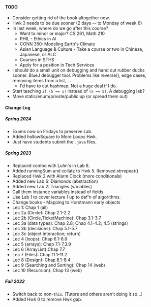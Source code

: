 #### TODO
- Consider getting rid of the book altogether now.
- Hwk 3 needs to be due sooner (2 days -- to Monday of week 6)
- In last week, where do we go after this course?
  - Want to minor or major? CS 261, Math 210
  - PHIL - Ethics in AI
  - CONN 350: Modeling Earth's Climate
  - Asian Language & Culture - Take a course or two in Chinese, Japanese, or ALC
  - Courses in STHS
  - Apply for a position in Tech Services
- I should do a small unit on debugging and hand out rubber ducks sooner. BlueJ debugger tool. Problems like reverse(), edge cases, removing items from a list, ...
  - I'd have to cut hashmap. Not a huge deal if I do.
- Start teaching `if (5 == x)` instead of `(x == 5)`. A debugging lab?
- Move static/enum/private/public up (or spread them out)


#### Change Log

##### Spring 2024
- Exams now on Fridays to preserve Lab.
- Added hollowSquare to More Loops Hwk.
- Just have students submit the `.java` files. 

##### Spring 2023
-  Replaced combo with Luhn's in Lab 8.
-  Added runningSum and collatz to Hwk 5. Removed strrepeat()
-  Replaced Hwk 2 with Alarm Clock (more conditionals)
-  Added new Lab 6: Diamonds (abstraction)
-  Added new Lab 2: Triangles (variables)
-  Call them instance variables instead of fields
-  Use Lab 1 to cover lecture 1 up to def'n of algorithms.
-  Change books - Mapping to Horstmann early objects
  - Lec 1: Chap 1 (all)
  - Lec 2a (Circle): Chap 2.1-2.2
  - Lec 2b (Circle,TicketMachine): Chap 3.1-3.7
  - Lec 3a (data types): Chap 2.8; Chap 4.1-4.2; 4.5 (strings)
  - Lec 3b (decisions): Chap 5.1-5.7
  - Lec 3c (object interaction; return)
  - Lec 4 (loops): Chap 6.1-6.8
  - Lec 5 (arrays): Chap 7.1-7.3.9
  - Lec 6 (ArrayList):Chap 7.7
  - Lec 7 (Files): Chap 11.1-11.2
  - Lec 8 (Design): Chap 8.1-8.4
  - Lec 9 (Searching and Sorting): Chap 14 (web)
  - Lec 10 (Recursion): Chap 13 (web)

##### Fall 2022
- Switch back to non-`this`. (Tutors and others aren't doing it so...)
- Added Hwk 0 to remove Hwk gap.
